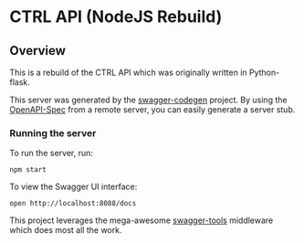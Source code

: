 # CTRL API (NodeJS Rebuild)

## Overview
This is a rebuild of the CTRL API which was originally written in Python-flask.

This server was generated by the [swagger-codegen](https://github.com/swagger-api/swagger-codegen) project.  By using the [OpenAPI-Spec](https://github.com/OAI/OpenAPI-Specification) from a remote server, you can easily generate a server stub.

### Running the server
To run the server, run:

```
npm start
```

To view the Swagger UI interface:

```
open http://localhost:8088/docs
```

This project leverages the mega-awesome [swagger-tools](https://github.com/apigee-127/swagger-tools) middleware which does most all the work.
